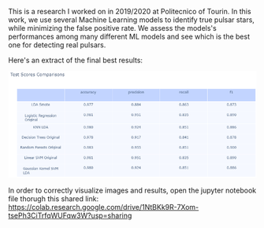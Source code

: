 This is a research I worked on in 2019/2020 at Politecnico of Tourin.
In this work, we use several Machine Learning models to identify true pulsar stars, while minimizing the false positive rate. 
We assess the models's performances among many different ML models and see which is the best one for detecting real pulsars.

Here's an extract of the final best results:

![Results](/best_results.png)

In order to correctly visualize images and results, open the jupyter notebook file thorugh this shared link: https://colab.research.google.com/drive/1NtBKk9R-7Xom-tsePh3CiTrfqWUFqw3W?usp=sharing
